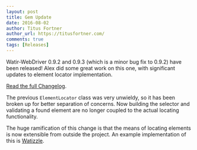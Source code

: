 ```yaml
---
layout: post
title: Gem Update
date: 2016-08-02
author: Titus Fortner
author_url: https://titusfortner.com/
comments: true
tags: [Releases]
---
```


Watir-WebDriver 0.9.2 and 0.9.3 (which is a minor bug fix to 0.9.2) have been released!
Alex did some great work on this one, with significant updates to element locator implementation.

<!--more-->

[Read the full Changelog](https://github.com/watir/watir/blob/main/CHANGES.md).

The previous `ElementLocator` class
was very unwieldy, so it has been broken up for better separation of concerns.
Now building the selector and validating a found element are no longer coupled to
the actual locating functionality.

The huge ramification of this change is that the means of locating elements is now
extensible from outside the project. An example implementation of this is
[Watizzle](https://github.com/p0deje/watizzle).
